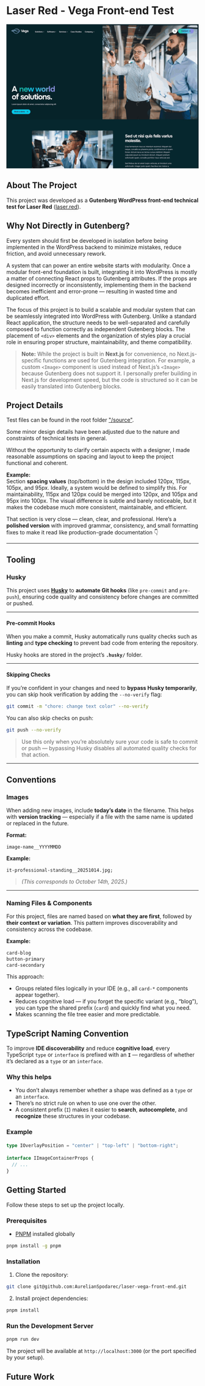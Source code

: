 # Laser Red - Vega Front-end Test

![App Screenshot](./screenshot.png)

## About The Project

This project was developed as a **Gutenberg WordPress front-end technical test for Laser Red** ([laser.red](https://laser.red)).

## Why Not Directly in Gutenberg?

Every system should first be developed in isolation before being implemented in the WordPress backend to minimize mistakes, reduce friction, and avoid unnecessary rework.

A system that can power an entire website starts with modularity. Once a modular front-end foundation is built, integrating it into WordPress is mostly a matter of connecting React props to Gutenberg attributes.
If the props are designed incorrectly or inconsistently, implementing them in the backend becomes inefficient and error-prone — resulting in wasted time and duplicated effort.

The focus of this project is to build a scalable and modular system that can be seamlessly integrated into WordPress with Gutenberg. Unlike a standard React application, the structure needs to be well-separated and carefully composed to function correctly as independent Gutenberg blocks. The placement of `<div>` elements and the organization of styles play a crucial role in ensuring proper structure, maintainability, and theme compatibility.

> **Note:** While the project is built in **Next.js** for convenience, no Next.js-specific functions are used for Gutenberg integration. For example, a custom `<Image>` component is used instead of Next.js’s `<Image>` because Gutenberg does not support it. I personally prefer building in Next.js for development speed, but the code is structured so it can be easily translated into Gutenberg blocks.

## Project Details

Test files can be found in the root folder ["/source"](https://github.com/AurelianSpodarec/laser-vega-front-end/tree/main/source).

Some minor design details have been adjusted due to the nature and constraints of technical tests in general.

Without the opportunity to clarify certain aspects with a designer, I made reasonable assumptions on spacing and layout to keep the project functional and coherent.

**Example:**  
Section **spacing values** (top/bottom) in the design included 120px, 115px, 105px, and 95px. Ideally, a system would be defined to simplify this. For maintainability, 115px and 120px could be merged into 120px, and 105px and 95px into 100px. The visual difference is subtle and barely noticeable, but it makes the codebase much more consistent, maintainable, and efficient.

That section is very close — clean, clear, and professional.
Here’s a **polished version** with improved grammar, consistency, and small formatting fixes to make it read like production-grade documentation 👇

---

## Tooling

### Husky

This project uses [**Husky**](https://www.npmjs.com/package/husky) to **automate Git hooks** (like `pre-commit` and `pre-push`), ensuring code quality and consistency before changes are committed or pushed.

---

#### Pre-commit Hooks

When you make a commit, Husky automatically runs quality checks such as **linting** and **type checking** to prevent bad code from entering the repository.

Husky hooks are stored in the project’s **`.husky/`** folder.

---

#### Skipping Checks

If you’re confident in your changes and need to **bypass Husky temporarily**, you can skip hook verification by adding the `--no-verify` flag:

```bash
git commit -m "chore: change text color" --no-verify
```

You can also skip checks on push:

```bash
git push --no-verify
```

> Use this only when you’re absolutely sure your code is safe to commit or push — bypassing Husky disables all automated quality checks for that action.

---

## Conventions

### Images

When adding new images, include **today’s date** in the filename.
This helps with **version tracking** — especially if a file with the same name is updated or replaced in the future.

**Format:**

```
image-name__YYYYMMDD
```

**Example:**

```
it-professional-standing__20251014.jpg;
```

> _(This corresponds to October 14th, 2025.)_

---

### Naming Files & Components

For this project, files are named based on **what they are first**, followed by **their context or variation**.
This pattern improves discoverability and consistency across the codebase.

**Example:**

```
card-blog
button-primary
card-secondary
```

This approach:

- Groups related files logically in your IDE (e.g., all `card-*` components appear together).
- Reduces cognitive load — if you forget the specific variant (e.g., “blog”), you can type the shared prefix (`card`) and quickly find what you need.
- Makes scanning the file tree easier and more predictable.

## TypeScript Naming Convention

To improve **IDE discoverability** and reduce **cognitive load**, every TypeScript `type` or `interface` is prefixed with an **`I`** — regardless of whether it’s declared as a `type` or an `interface`.

### Why this helps

- You don’t always remember whether a shape was defined as a `type` or an `interface`.
- There’s no strict rule on when to use one over the other.
- A consistent prefix (`I`) makes it easier to **search**, **autocomplete**, and **recognize** these structures in your codebase.

### Example

```ts
type IOverlayPosition = "center" | "top-left" | "bottom-right";

interface IImageContainerProps {
  // ...
}
```

## Getting Started

Follow these steps to set up the project locally.

### Prerequisites

- [PNPM](https://pnpm.io/) installed globally

```bash
pnpm install -g pnpm
```

### Installation

1. Clone the repository:

```bash
git clone git@github.com:AurelianSpodarec/laser-vega-front-end.git
```

2. Install project dependencies:

```bash
pnpm install
```

### Run the Development Server

```bash
pnpm run dev
```

The project will be available at `http://localhost:3000` (or the port specified by your setup).

## Future Work
